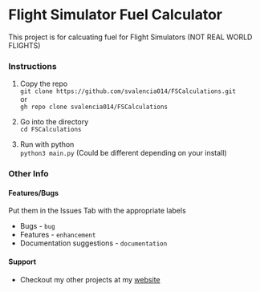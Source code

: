# Flight Simulator Fuel Calculator
This project is for calcuating fuel for Flight Simulators (NOT REAL WORLD FLIGHTS)
### Instructions
1. Copy the repo <br>
`git clone https://github.com/svalencia014/FSCalculations.git` <br>
or <br>
`gh repo clone svalencia014/FSCalculations`

2. Go into the directory <br>
`cd FSCalculations`

3. Run with python <br>
`python3 main.py` (Could be different depending on your install)

### Other Info

#### Features/Bugs
Put them in the Issues Tab with the appropriate labels <br>
* Bugs - `bug` <br>
* Features - `enhancement` <br>
* Documentation suggestions - `documentation` <br>

#### Support
* Checkout my other projects at my [website](http://svalencia014.cf/web/projects.html)